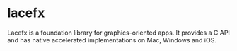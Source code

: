 lacefx
======

Lacefx is a foundation library for graphics-oriented apps. It provides a C API and has native accelerated implementations on Mac, Windows and iOS.
